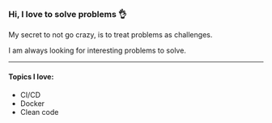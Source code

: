 ### Hi, I love to solve problems 👌

My secret to not go crazy, is to treat problems as challenges. 

I am always looking for interesting problems to solve.

----

#### Topics I love:
- CI/CD
- Docker
- Clean code
